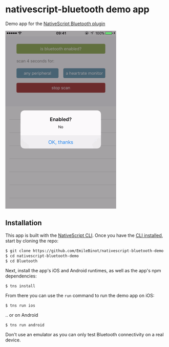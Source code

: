 # nativescript-bluetooth demo app

Demo app for the [NativeScript Bluetooth plugin](https://github.com/EddyVerbruggen/nativescript-bluetooth)

<img src="bluetooth-demo.gif"/>

## Installation

This app is built with the [NativeScript CLI](https://github.com/NativeScript/nativescript-cli).
Once you have the [CLI installed](https://github.com/NativeScript/nativescript-cli#installation), start by cloning the repo:

```
$ git clone https://github.com/EmileBinot/nativescript-bluetooth-demo
$ cd nativescript-bluetooth-demo
$ cd Bluetooth
```

Next, install the app's iOS and Android runtimes, as well as the app's npm dependencies:

```
$ tns install
```

From there you can use the `run` command to run the demo app on iOS:

```
$ tns run ios
```

.. or on Android

```
$ tns run android
```

Don't use an emulator as you can only test Bluetooth connectivity on a real device.
